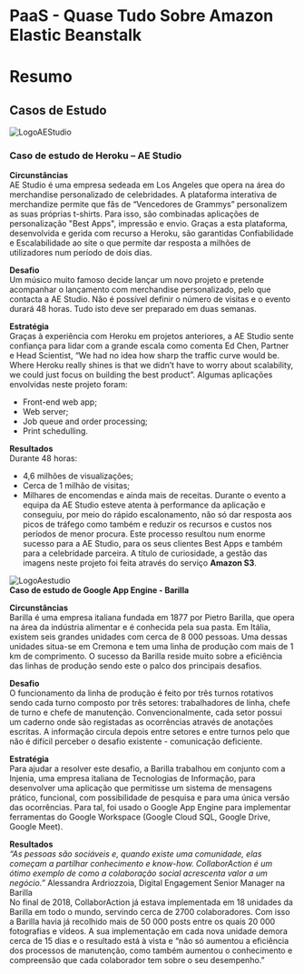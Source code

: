 # **PaaS - Quase Tudo Sobre Amazon Elastic Beanstalk**

# **Resumo**


## **Casos de Estudo**

![LogoAEStudio](https://scontent.fopo3-2.fna.fbcdn.net/v/t1.6435-9/71286345_1216414178532088_19506946889482240_n.png?_nc_cat=105&ccb=1-5&_nc_sid=09cbfe&_nc_ohc=ngkOwX67PNAAX9dc8NV&_nc_ht=scontent.fopo3-2.fna&oh=00_AT_dNLEpq8atc7IhH26yY48_l7jhrA_63xqVF5fQrVycFw&oe=6266960E)
### **Caso de estudo de Heroku – AE Studio**

**Circunstâncias**<br/>
AE Studio é uma empresa sedeada em Los Angeles que opera na área do merchandise personalizado de celebridades. 
A plataforma interativa de merchandize permite que fãs de “Vencedores de Grammys” personalizem as suas próprias t-shirts. Para isso, são combinadas aplicações de personalização "Best Apps", impressão e envio. Graças a esta plataforma, desenvolvida e gerida com recurso a  Heroku, são garantidas Confiabilidade e Escalabilidade ao site o que permite dar resposta a milhões de utilizadores num período de dois dias. 

**Desafio**<br/>
Um músico muito famoso decide lançar um novo projeto e pretende acompanhar o lançamento com 
merchandise personalizado, pelo que contacta a AE Studio. Não é possível definir o número de visitas e 
o evento durará 48 horas. Tudo isto deve ser preparado em duas semanas. 

**Estratégia**<br/>
Graças à experiência com Heroku em projetos anteriores, a AE Studio sente confiança para 
lidar com a grande escala como comenta Ed Chen, Partner e Head Scientist, “We had no idea 
how sharp the traffic curve would be. Where Heroku really shines is that we didn’t 
have to worry about scalability, we could just focus on building the best product”. 
Algumas aplicações envolvidas neste projeto foram: 
- Front-end web app; 
- Web server; 
- Job queue and order processing; 
- Print schedulling. 

**Resultados**<br/> 
Durante 48 horas: 
- 4,6 milhões de visualizações; 
- Cerca de 1 milhão de visitas; 
- Milhares de encomendas e ainda mais de receitas. 
Durante o evento a equipa da AE Studio esteve atenta à performance da aplicação e conseguiu,
por meio do rápido escalonamento, não só dar resposta aos picos de tráfego 
como também e reduzir os recursos e custos nos períodos de menor procura. 
Este processo resultou num enorme sucesso para a AE Studio, 
para os seus clientes Best Apps e também para a celebridade parceira. 
A título de curiosidade, a gestão das imagens neste projeto foi feita através do serviço **Amazon S3**. 


![LogoAestudio](https://futurebrandscore.com/uploads/case-studies/_heroImage/Barilla_Range.jpg) <br/> **Caso de estudo de Google App Engine - Barilla** 

**Circunstâncias**<br/> Barilla é uma empresa italiana fundada em 1877 por Pietro Barilla, que opera na área da indústria alimentar e é conhecida pela sua pasta. Em Itália, existem seis grandes unidades com cerca de 8 000 pessoas. Uma dessas unidades situa-se em Cremona e tem uma linha de produção com mais de 1 km de comprimento. O sucesso da Barilla reside muito sobre a eficiência das linhas de produção sendo este o palco dos principais desafios. 

**Desafio**<br/> O funcionamento da linha de produção é feito por três turnos rotativos sendo cada turno composto por três setores: trabalhadores de linha, chefe de turno e chefe de manutenção. Convencionalmente, cada setor possui um caderno onde são registadas as ocorrências através de anotações escritas. A informação circula depois entre setores e entre turnos pelo que não é difícil perceber o desafio existente - comunicação deficiente. 

**Estratégia**<br/> Para ajudar a resolver este desafio, a Barilla trabalhou em conjunto com a Injenia, uma empresa italiana de Tecnologias de Informação, para desenvolver uma aplicação que permitisse um sistema de mensagens prático, funcional, com possibilidade de pesquisa e para uma única versão das ocorrências. Para tal, foi usado o Google App Engine para implementar ferramentas do Google Workspace (Google Cloud SQL, Google Drive, Google Meet). 

**Resultados**<br/> *“As pessoas são sociáveis e, quando existe uma comunidade, elas começam a partilhar conhecimento e know-how. CollaborAction é um ótimo exemplo de como a colaboração social acrescenta valor a um negócio.”* Alessandra Ardriozzoia, Digital Engagement Senior Manager na Barilla <br/> No final de 2018, CollaborAction já estava implementada em 18 unidades da Barilla em todo o mundo, servindo cerca de 2700 colaboradores. Com isso a Barilla havia já recolhido mais de 50 000 posts entre os quais 20 000 fotografias e vídeos. A sua implementação em cada nova unidade demora cerca de 15 dias e o resultado está à vista e “não só aumentou a eficiência dos processos de manutenção, como também aumentou o conhecimento e compreensão que cada colaborador tem sobre o seu desempenho.” 
